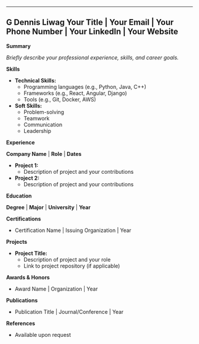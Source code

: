 
---
G Dennis Liwag
Your Title | Your Email | Your Phone Number | Your LinkedIn | Your Website
---

**Summary**

*Briefly describe your professional experience, skills, and career goals.*

**Skills**

* **Technical Skills:**
    * Programming languages (e.g., Python, Java, C++)
    * Frameworks (e.g., React, Angular, Django)
    * Tools (e.g., Git, Docker, AWS)
* **Soft Skills:**
    * Problem-solving
    * Teamwork
    * Communication
    * Leadership

**Experience**

**Company Name** | **Role** | **Dates**
* **Project 1:** 
    * Description of project and your contributions
* **Project 2:** 
    * Description of project and your contributions

**Education**

**Degree** | **Major** | **University** | **Year**

**Certifications**

* Certification Name | Issuing Organization | Year

**Projects**

* **Project Title:**
    * Description of project and your role
    * Link to project repository (if applicable)

**Awards & Honors**

* Award Name | Organization | Year

**Publications**

* Publication Title | Journal/Conference | Year

**References**

* Available upon request
